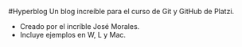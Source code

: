#Hyperblog
Un blog increíble para el curso de Git y GitHub de Platzi.

* Creado por el incríble José Morales.
* Incluye ejemplos en W, L y Mac.